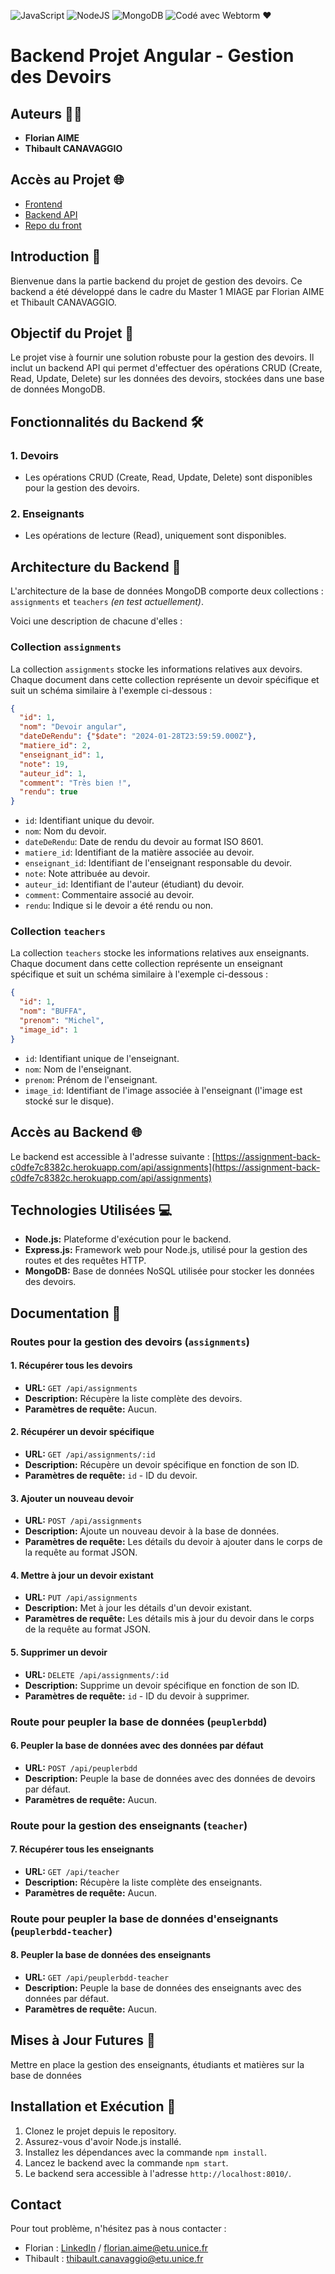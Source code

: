 ![JavaScript](https://img.shields.io/badge/javascript-%23323330.svg?style=for-the-badge&logo=javascript&logoColor=%23F7DF1E)
![NodeJS](https://img.shields.io/badge/Node.js-43853D?style=for-the-badge&logo=node.js&logoColor=white)
![MongoDB](https://img.shields.io/badge/MongoDB-4EA94B?style=for-the-badge&logo=mongodb&logoColor=white)
![Codé avec Webtorm ❤️](https://img.shields.io/badge/WebStorm-000000?style=for-the-badge&logo=WebStorm&logoColor=white)

# Backend Projet Angular - Gestion des Devoirs

## Auteurs 👨‍💻
- **Florian AIME**
- **Thibault CANAVAGGIO**

## Accès au Projet 🌐
- [Frontend](https://assignment-front-2c79479bd1b2.herokuapp.com/home)
- [Backend API](https://assignment-back-c0dfe7c8382c.herokuapp.com/api/assignments)
- [Repo du front](https://github.com/florian83440/projet_angular_m1_miage)

## Introduction 🚀
Bienvenue dans la partie backend du projet de gestion des devoirs. Ce backend a été développé dans le cadre du Master 1 MIAGE par Florian AIME et Thibault CANAVAGGIO.

## Objectif du Projet 🎯
Le projet vise à fournir une solution robuste pour la gestion des devoirs. Il inclut un backend API qui permet d'effectuer des opérations CRUD (Create, Read, Update, Delete) sur les données des devoirs, stockées dans une base de données MongoDB.

## Fonctionnalités du Backend 🛠️
### 1. **Devoirs**
   - Les opérations CRUD (Create, Read, Update, Delete) sont disponibles pour la gestion des devoirs.

### 2. **Enseignants**
   - Les opérations de lecture (Read), uniquement sont disponibles.
     
## Architecture du Backend 🔧
L'architecture de la base de données MongoDB  comporte deux collections : `assignments` et `teachers` *(en test actuellement)*. 

Voici une description de chacune d'elles :

### Collection `assignments`

La collection `assignments` stocke les informations relatives aux devoirs. Chaque document dans cette collection représente un devoir spécifique et suit un schéma similaire à l'exemple ci-dessous :

```json
{
  "id": 1,
  "nom": "Devoir angular",
  "dateDeRendu": {"$date": "2024-01-28T23:59:59.000Z"},
  "matiere_id": 2,
  "enseignant_id": 1,
  "note": 19,
  "auteur_id": 1,
  "comment": "Très bien !",
  "rendu": true
}
```

- `id`: Identifiant unique du devoir.
- `nom`: Nom du devoir.
- `dateDeRendu`: Date de rendu du devoir au format ISO 8601.
- `matiere_id`: Identifiant de la matière associée au devoir.
- `enseignant_id`: Identifiant de l'enseignant responsable du devoir.
- `note`: Note attribuée au devoir.
- `auteur_id`: Identifiant de l'auteur (étudiant) du devoir.
- `comment`: Commentaire associé au devoir.
- `rendu`: Indique si le devoir a été rendu ou non.

### Collection `teachers`

La collection `teachers` stocke les informations relatives aux enseignants. Chaque document dans cette collection représente un enseignant spécifique et suit un schéma similaire à l'exemple ci-dessous :

```json
{
  "id": 1,
  "nom": "BUFFA",
  "prenom": "Michel",
  "image_id": 1
}
```

- `id`: Identifiant unique de l'enseignant.
- `nom`: Nom de l'enseignant.
- `prenom`: Prénom de l'enseignant.
- `image_id`: Identifiant de l'image associée à l'enseignant (l'image est stocké sur le disque).


## Accès au Backend 🌐
Le backend est accessible à l'adresse suivante : [https://assignment-back-c0dfe7c8382c.herokuapp.com/api/assignments](https://assignment-back-c0dfe7c8382c.herokuapp.com/api/assignments)


## Technologies Utilisées 💻
- **Node.js:** Plateforme d'exécution pour le backend.
- **Express.js:** Framework web pour Node.js, utilisé pour la gestion des routes et des requêtes HTTP.
- **MongoDB:** Base de données NoSQL utilisée pour stocker les données des devoirs.

## Documentation 📖

### Routes pour la gestion des devoirs (`assignments`)

#### 1. Récupérer tous les devoirs
- **URL:** `GET /api/assignments`
- **Description:** Récupère la liste complète des devoirs.
- **Paramètres de requête:** Aucun.

#### 2. Récupérer un devoir spécifique
- **URL:** `GET /api/assignments/:id`
- **Description:** Récupère un devoir spécifique en fonction de son ID.
- **Paramètres de requête:** `id` - ID du devoir.

#### 3. Ajouter un nouveau devoir
- **URL:** `POST /api/assignments`
- **Description:** Ajoute un nouveau devoir à la base de données.
- **Paramètres de requête:** Les détails du devoir à ajouter dans le corps de la requête au format JSON.

#### 4. Mettre à jour un devoir existant
- **URL:** `PUT /api/assignments`
- **Description:** Met à jour les détails d'un devoir existant.
- **Paramètres de requête:** Les détails mis à jour du devoir dans le corps de la requête au format JSON.

#### 5. Supprimer un devoir
- **URL:** `DELETE /api/assignments/:id`
- **Description:** Supprime un devoir spécifique en fonction de son ID.
- **Paramètres de requête:** `id` - ID du devoir à supprimer.

### Route pour peupler la base de données (`peuplerbdd`)

#### 6. Peupler la base de données avec des données par défaut
- **URL:** `POST /api/peuplerbdd`
- **Description:** Peuple la base de données avec des données de devoirs par défaut.
- **Paramètres de requête:** Aucun.

### Route pour la gestion des enseignants (`teacher`)

#### 7. Récupérer tous les enseignants
- **URL:** `GET /api/teacher`
- **Description:** Récupère la liste complète des enseignants.
- **Paramètres de requête:** Aucun.

### Route pour peupler la base de données d'enseignants (`peuplerbdd-teacher`)

#### 8. Peupler la base de données des enseignants
- **URL:** `GET /api/peuplerbdd-teacher`
- **Description:** Peuple la base de données des enseignants avec des données par défaut.
- **Paramètres de requête:** Aucun.

## Mises à Jour Futures 🚀
Mettre en place la gestion des enseignants, étudiants et matières sur la base de données

## Installation et Exécution 🔧
1. Clonez le projet depuis le repository.
2. Assurez-vous d'avoir Node.js installé.
3. Installez les dépendances avec la commande `npm install`.
4. Lancez le backend avec la commande `npm start`.
5. Le backend sera accessible à l'adresse `http://localhost:8010/`.

## Contact
Pour tout problème, n'hésitez pas à nous contacter :

- Florian : [LinkedIn](https://www.linkedin.com/in/florian-aime/) / florian.aime@etu.unice.fr
- Thibault : thibault.canavaggio@etu.unice.fr
